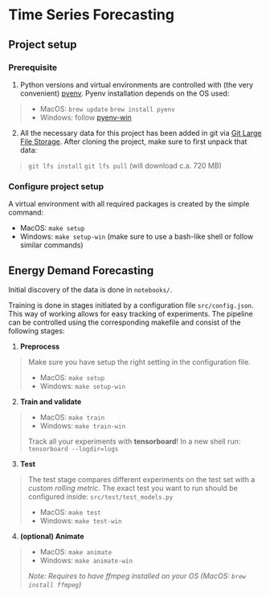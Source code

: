 # Time Series Forecasting

## Project setup

### Prerequisite

1. Python versions and virtual environments are controlled with (the very convenient) [pyenv](https://github.com/pyenv/pyenv). Pyenv installation depends on the OS used:
> - MacOS: 
>    `brew update`
>    `brew install pyenv`
> - Windows:
>    follow [pyenv-win](https://github.com/pyenv-win/pyenv-win)

2. All the necessary data for this project has been added in git via [Git Large File Storage](https://git-lfs.github.com/). After cloning the project, make sure to first unpack that data: 
>
>    `git lfs install`
>    `git lfs pull`  (will download c.a. 720 MB)

### Configure project setup

A virtual environment with all required packages is created by the simple command:

- MacOS: `make setup`
- Windows: `make setup-win` (make sure to use a bash-like shell or follow similar commands)

## Energy Demand Forecasting

Initial discovery of the data is done in `notebooks/`.  

Training is done in stages initiated by a configuration file `src/config.json`. This way of working allows for easy tracking of experiments. The pipeline can be controlled using the corresponding makefile and consist of the following stages:

1. **Preprocess**

> Make sure you have setup the right setting in the configuration file.
>
> - MacOS: `make setup`
> - Windows: `make setup-win`

2. **Train and validate**

> - MacOS: `make train`
> - Windows: `make train-win`
>
> Track all your experiments with **tensorboard**! In a new shell run: `tensorboard --logdir=logs`

3. **Test**

> The test stage compares different experiments on the test set with a *custom rolling metric*.
> The exact test you want to run should be configured inside: `src/test/test_models.py`
>
> - MacOS: `make test`
> - Windows: `make test-win`

4. **(optional) Animate**

> - MacOS: `make animate`
> - Windows: `make animate-win`
>
> *Note: Requires to have ffmpeg installed on your OS (MacOS: `brew install ffmpeg`)*